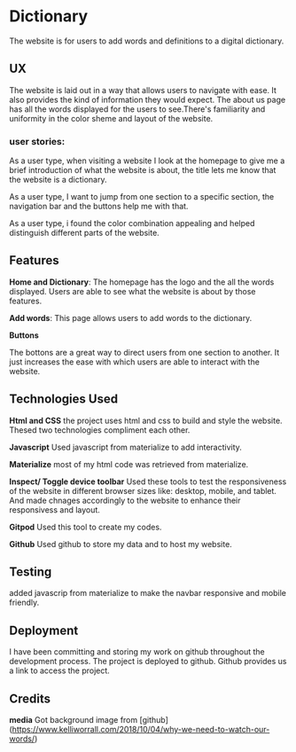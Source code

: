 # **Dictionary**

The website is for users to add words and definitions to a digital dictionary.

## **UX**

The website is laid out in a way that allows users to navigate with ease. It also provides the kind of information they would expect. The about us page has all the words displayed for the users to see.There's familiarity and uniformity in the color sheme and layout of the website.

### **user stories**:
As a user type, when visiting a website I look at the homepage to give me a brief introduction of what the website is about, the title lets me know that the website is a dictionary.

As a user type, I want to jump from one section to a specific section, the navigation bar and the buttons help me with that.

As a user type, i found the color combination appealing and helped distinguish different parts of the website.

## **Features**
 
**Home and Dictionary**: The homepage has the logo and the all the words displayed. Users are able to see what the website is about by those features.

**Add words**: This page allows users to add words to the dictionary.

**Buttons**

The bottons are a great way to direct users from one section to another. It just increases the ease with which users are able to interact with the website.

## **Technologies Used**

**Html and CSS**
the project uses html and css to build and style the website. Thesed two technologies compliment each other.

**Javascript**
Used javascript from materialize to add interactivity.

**Materialize**
most of my html code was retrieved from materialize.

**Inspect/ Toggle device toolbar**
Used these tools to test the responsiveness of the website in different browser sizes like: desktop, mobile, and tablet. And made chnages accordingly to the website to enhance their responsivess and layout.

**Gitpod**
Used this tool to create my codes.

**Github**
Used github to store my data and to host my website.

## **Testing**

added javascrip from materialize to make the navbar responsive and mobile friendly.

## **Deployment**

I have been committing and storing my work on github throughout the development process. 
The project is deployed to github. Github provides us a link to access the project.

## **Credits**

**media**
Got background image from [github]
(https://www.kelliworrall.com/2018/10/04/why-we-need-to-watch-our-words/)
